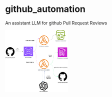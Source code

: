 # github_automation
An assistant LLM for github Pull Request Reviews

<img src="AUTOPRREVIEW.drawio.svg" alt="Architecture" width="200" height="200">

